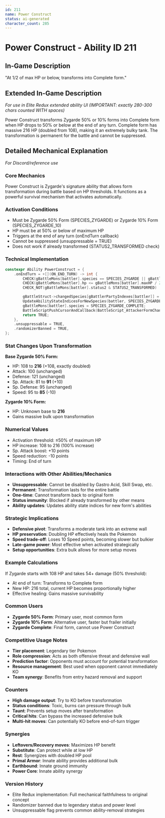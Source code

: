 ```yaml
---
id: 211
name: Power Construct
status: ai-generated
character_count: 285
---
```


# Power Construct - Ability ID 211

## In-Game Description
"At 1/2 of max HP or below, transforms into Complete form."

## Extended In-Game Description
*For use in Elite Redux extended ability UI (IMPORTANT: exactly 280-300 chars counted WITH spaces)*

Power Construct transforms Zygarde 50% or 10% forms into Complete form when HP drops to 50% or below at the end of any turn. Complete form has massive 216 HP (doubled from 108), making it an extremely bulky tank. The transformation is permanent for the battle and cannot be suppressed.

## Detailed Mechanical Explanation
*For Discord/reference use*

### Core Mechanics
Power Construct is Zygarde's signature ability that allows form transformation during battle based on HP thresholds. It functions as a powerful survival mechanism that activates automatically.

### Activation Conditions
- Must be Zygarde 50% Form (SPECIES_ZYGARDE) or Zygarde 10% Form (SPECIES_ZYGARDE_10)
- HP must be at 50% or below of maximum HP
- Triggers at the end of any turn (onEndTurn callback)
- Cannot be suppressed (unsuppressable = TRUE)
- Does not work if already transformed (STATUS2_TRANSFORMED check)

### Technical Implementation
```cpp
constexpr Ability PowerConstruct = {
    .onEndTurn = +[](ON_END_TURN) -> int {
        CHECK(gBattleMons[battler].species == SPECIES_ZYGARDE || gBattleMons[battler].species == SPECIES_ZYGARDE_10)
        CHECK(gBattleMons[battler].hp <= gBattleMons[battler].maxHP / 2)
        CHECK_NOT(gBattleMons[battler].status2 & STATUS2_TRANSFORMED)

        gBattleStruct->changedSpecies[gBattlerPartyIndexes[battler]] = gBattleMons[battler].species;
        UpdateAbilityStateIndicesForNewSpecies(battler, SPECIES_ZYGARDE_COMPLETE);
        gBattleMons[battler].species = SPECIES_ZYGARDE_COMPLETE;
        BattleScriptPushCursorAndCallback(BattleScript_AttackerFormChangeEnd3);
        return TRUE;
    },
    .unsuppressable = TRUE,
    .randomizerBanned = TRUE,
};
```

### Stat Changes Upon Transformation
**Base Zygarde 50% Form:**
- HP: 108 to **216** (+108, exactly doubled)
- Attack: 100 (unchanged)
- Defense: 121 (unchanged)
- Sp. Attack: 81 to **91** (+10)
- Sp. Defense: 95 (unchanged)
- Speed: 95 to **85** (-10)

**Zygarde 10% Form:**
- HP: Unknown base to **216** 
- Gains massive bulk upon transformation

### Numerical Values
- Activation threshold: ≤50% of maximum HP
- HP increase: 108 to 216 (100% increase)
- Sp. Attack boost: +10 points
- Speed reduction: -10 points
- Timing: End of turn

### Interactions with Other Abilities/Mechanics
- **Unsuppressable**: Cannot be disabled by Gastro Acid, Skill Swap, etc.
- **Permanent**: Transformation lasts for the entire battle
- **One-time**: Cannot transform back to original form
- **Status immunity**: Blocked if already transformed by other means
- **Ability updates**: Updates ability state indices for new form's abilities

### Strategic Implications
- **Defensive pivot**: Transforms a moderate tank into an extreme wall
- **HP preservation**: Doubling HP effectively heals the Pokemon
- **Speed trade-off**: Loses 10 Speed points, becoming slower but bulkier
- **Late-game power**: Most effective when activated strategically
- **Setup opportunities**: Extra bulk allows for more setup moves

### Example Calculations
If Zygarde starts with 108 HP and takes 54+ damage (50% threshold):
- At end of turn: Transforms to Complete form
- New HP: 216 total, current HP becomes proportionally higher
- Effective healing: Gains massive survivability

### Common Users
- **Zygarde 50% Form**: Primary user, most common form
- **Zygarde 10% Form**: Alternative user, faster but frailer initially
- **Zygarde Complete**: Final form, cannot use Power Construct

### Competitive Usage Notes
- **Tier placement**: Legendary tier Pokemon
- **Role compression**: Acts as both offensive threat and defensive wall
- **Prediction factor**: Opponents must account for potential transformation
- **Resource management**: Best used when opponent cannot immediately KO
- **Team synergy**: Benefits from entry hazard removal and support

### Counters
- **High damage output**: Try to KO before transformation
- **Status conditions**: Toxic, burns can pressure through bulk
- **Taunt**: Prevents setup moves after transformation
- **Critical hits**: Can bypass the increased defensive bulk
- **Multi-hit moves**: Can potentially KO before end-of-turn trigger

### Synergies
- **Leftovers/Recovery moves**: Maximizes HP benefit
- **Substitute**: Can protect while at low HP
- **Rest**: Synergizes with doubled HP pool
- **Primal Armor**: Innate ability provides additional bulk
- **Earthbound**: Innate ground immunity
- **Power Core**: Innate ability synergy

### Version History
- Elite Redux implementation: Full mechanical faithfulness to original concept
- Randomizer banned due to legendary status and power level
- Unsuppressable flag prevents common ability-removal strategies